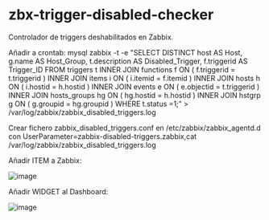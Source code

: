 # zbx-trigger-disabled-checker
Controlador de triggers deshabilitados en Zabbix.

Añadir a crontab: mysql zabbix -t -e "SELECT DISTINCT host AS Host, g.name AS Host_Group, t.description AS Disabled_Trigger, f.triggerid AS Trigger_ID FROM triggers t INNER JOIN functions f ON ( f.triggerid = t.triggerid ) INNER JOIN items i ON ( i.itemid = f.itemid ) INNER JOIN hosts h ON ( i.hostid = h.hostid ) INNER JOIN events e ON ( e.objectid = t.triggerid ) INNER JOIN hosts_groups hg ON ( hg.hostid = h.hostid ) INNER JOIN hstgrp g ON ( g.groupid = hg.groupid ) WHERE t.status =1;" > /var/log/zabbix/zabbix_disabled_triggers.log

Crear fichero zabbix_disabled_triggers.conf en /etc/zabbix/zabbix_agentd.d con UserParameter=zabbix-disabled-triggers.zabbix,cat /var/log/zabbix/zabbix_disabled_triggers.log

Añadir ITEM a Zabbix:

![image](https://github.com/user-attachments/assets/121ee11f-c1dd-49b7-b0e5-18f85bda0075)

Añadir WIDGET al Dashboard:

![image](https://github.com/user-attachments/assets/46571420-04d2-464d-a691-d6ce7c7e9adf)

